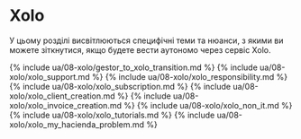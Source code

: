 # Xolo

У цьому розділі висвітлюються специфічні теми та нюанси, з якими ви можете зіткнутися, якщо будете вести аутономо через
сервіс Xolo.

{% include ua/08-xolo/gestor_to_xolo_transition.md %}
{% include ua/08-xolo/xolo_support.md %}
{% include ua/08-xolo/xolo_responsibility.md %}
{% include ua/08-xolo/xolo_subscription.md %}
{% include ua/08-xolo/xolo_client_creation.md %}
{% include ua/08-xolo/xolo_invoice_creation.md %}
{% include ua/08-xolo/xolo_non_it.md %}
{% include ua/08-xolo/xolo_tutorials.md %}
{% include ua/08-xolo/xolo_my_hacienda_problem.md %}
